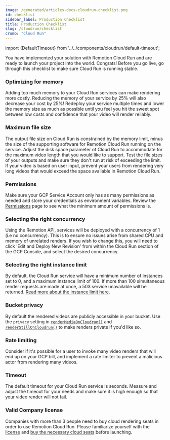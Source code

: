 ```yaml
---
image: /generated/articles-docs-cloudrun-checklist.png
id: checklist
sidebar_label: Production Checklist
title: Production Checklist
slug: /cloudrun/checklist
crumb: "Cloud Run"
---
```


import {DefaultTimeout} from '../../components/cloudrun/default-timeout';

You have implemented your solution with Remotion Cloud Run and are ready to launch your project into the world. Congrats!
Before you go live, go through this checklist to make sure Cloud Run is running stable.

### Optimizing for memory

Adding too much memory to your Cloud Run services can make rendering more costly. Reducing the memory of your service by 25% will also decrease your cost by 25%! Redeploy your service multiple times and lower the memory size as much as possible until you feel you hit the sweet spot between low costs and confidence that your video will render reliably.

### Maximum file size

The output file size on Cloud Run is constrained by the memory limit, minus the size of the supporting software for Remotion Cloud Run running on the service. Adjust the disk space parameter of Cloud Run to accommodate for the maximum video length that you would like to support. Test the file sizes of your outputs and make sure they don't run at risk of exceeding the limit.
If your video is based on user input, prevent your users from rendering very long videos that would exceed the space available in Remotion Cloud Run.

### Permissions

Make sure your GCP Service Account only has as many permissions as needed and store your credentials as environment variables. Review the [Permissions](/docs/cloudrun/permissions) page to see what the minimum amount of permissions is.

### Selecting the right concurrency

Using the Remotion API, services will be deployed with a concurrency of 1 (i.e no concurrency). This is to ensure no issues arise from shared CPU and memory of unrelated renders. If you wish to change this, you will need to click 'Edit and Deploy New Revision' from within the Cloud Run section of the GCP Console, and select the desired concurrency.

### Selecting the right instance limit

By default, the Cloud Run service will have a minimum number of instances set to 0, and a maximum instance limit of 100. If more than 100 simultaneous render requests are made at once, a 503 service unavailable will be returned. [Read more about the instance limit here](/docs/cloudrun/instancecount).

### Bucket privacy

By default the rendered videos are publicly accessible in your bucket. Use the `privacy` setting in [`renderMediaOnCloudrun()`](/docs/cloudrun/rendermediaoncloudrun) and [`renderStillOnCloudrun()`](/docs/cloudrun/renderstilloncloudrun) to make renders private if you'd like so.

### Rate limiting

Consider if it's possible for a user to invoke many video renders that will end up on your GCP bill, and implement a rate limiter to prevent a malicious actor from rendering many videos.

### Timeout

The default timeout for your Cloud Run service is <DefaultTimeout /> seconds. Measure and adjust the timeout for your needs and make sure it is high enough so that your video render will not fail.

### Valid Company license

Companies with more than 3 people need to buy cloud rendering seats in order to use Remotion Cloud Run. Please familiarize yourself with the [license](https://github.com/remotion-dev/remotion/blob/main/LICENSE.md) and [buy the necessary cloud seats](https://companies.remotion.dev/) before launching.
